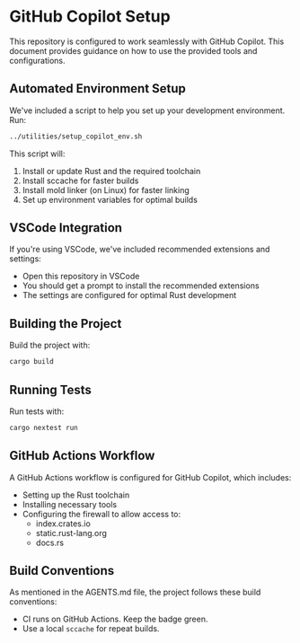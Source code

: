 # GitHub Copilot Setup

This repository is configured to work seamlessly with GitHub Copilot. This document provides guidance on how to use the provided tools and configurations.

## Automated Environment Setup

We've included a script to help you set up your development environment. Run:

```bash
../utilities/setup_copilot_env.sh
```

This script will:
1. Install or update Rust and the required toolchain
2. Install sccache for faster builds
3. Install mold linker (on Linux) for faster linking
4. Set up environment variables for optimal builds

## VSCode Integration

If you're using VSCode, we've included recommended extensions and settings:

- Open this repository in VSCode
- You should get a prompt to install the recommended extensions
- The settings are configured for optimal Rust development

## Building the Project

Build the project with:

```bash
cargo build
```

## Running Tests

Run tests with:

```bash
cargo nextest run
```

## GitHub Actions Workflow

A GitHub Actions workflow is configured for GitHub Copilot, which includes:
- Setting up the Rust toolchain
- Installing necessary tools
- Configuring the firewall to allow access to:
  - index.crates.io
  - static.rust-lang.org
  - docs.rs

## Build Conventions

As mentioned in the AGENTS.md file, the project follows these build conventions:

- CI runs on GitHub Actions. Keep the badge green.
- Use a local `sccache` for repeat builds.